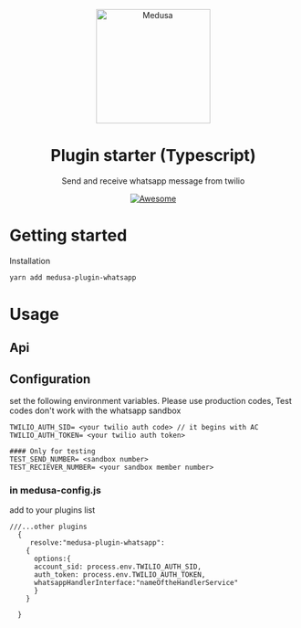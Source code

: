 <!--lint disable awesome-list-item-->
<div align="center">
  <p align="center">
    <img alt="Medusa" src="https://uploads-ssl.webflow.com/61fba9f6deac297b7b22017d/62000006ce573a706c92546c_logo.svg" width="200" />
  </p>
  <h1>Plugin starter (Typescript)</h1>
  <p>Send and receive whatsapp message from twilio</p>
    
  <a href="https://github.com/adrien2p/awesome-medusajs">
      <img src="https://awesome.re/badge.svg" alt="Awesome">
  </a>
</div>

# Getting started

Installation

```bash
yarn add medusa-plugin-whatsapp
```

# Usage

## Api

## Configuration

set the following environment variables. Please use production codes, Test codes don't work with the whatsapp sandbox
```
TWILIO_AUTH_SID= <your twilio auth code> // it begins with AC
TWILIO_AUTH_TOKEN= <your twilio auth token>

#### Only for testing
TEST_SEND_NUMBER= <sandbox number>
TEST_RECIEVER_NUMBER= <your sandbox member number>
```
### in medusa-config.js

add to your plugins list
```
///...other plugins
  {
     resolve:"medusa-plugin-whatsapp":
    {
      options:{
      account_sid: process.env.TWILIO_AUTH_SID,
      auth_token: process.env.TWILIO_AUTH_TOKEN,
      whatsappHandlerInterface:"nameOftheHandlerService"
      }
    }

  }

```
